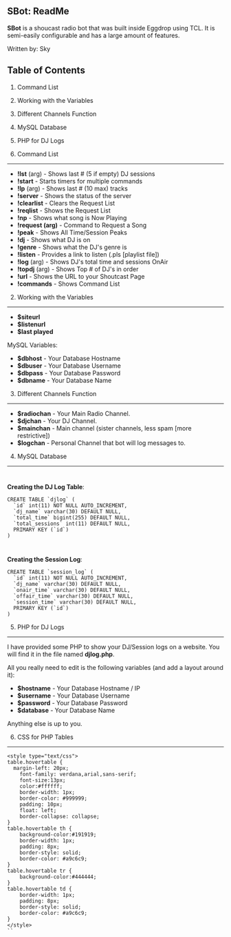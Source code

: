 ## SBot: ReadMe ##

**SBot** is a shoucast radio bot that was built inside Eggdrop using TCL. It is semi-easily configurable and has a large amount of features.

Written by: Sky

Table of Contents
-----------------

1. Command List
2. Working with the Variables
3. Different Channels Function
4. MySQL Database
5. PHP for DJ Logs

1. Command List
-----------------

- **!lst** (arg) - Shows last # (5 if empty) DJ sessions
- **!start** - Starts timers for multiple commands
- **!lp** (arg) - Shows last # (10 max) tracks
- **!server** - Shows the status of the server
- **!clearlist** - Clears the Request List
- **!reqlist** - Shows the Request List
- **!np** - Shows what song is Now Playing
- **!request (arg)** - Command to Request a Song
- **!peak** - Shows All Time/Session Peaks
- **!dj** - Shows what DJ is on
- **!genre** - Shows what the DJ's genre is
- **!listen** - Provides a link to listen (.pls [playlist file])
- **!log** (arg) - Shows DJ's total time and sessions OnAir
- **!topdj** (arg) - Shows Top # of DJ's in order 
- **!url** - Shows the URL to your Shoutcast Page
- **!commands** - Shows Command List

2. Working with the Variables
-----------------

- **$siteurl**
- **$listenurl**
- **$last played**

MySQL Variables:

- **$dbhost** - Your Database Hostname
- **$dbuser** - Your Database Username
- **$dbpass** - Your Database Password
- **$dbname** - Your Database Name

3. Different Channels Function
-----------------
- **$radiochan** - Your Main Radio Channel. 
- **$djchan** - Your DJ Channel.
- **$mainchan** - Main channel (sister channels, less spam [more restrictive])
- **$logchan** - Personal Channel that bot will log messages to.

4. MySQL Database
-----------------
# 
**Creating the DJ Log Table**:

```
CREATE TABLE `djlog` (
  `id` int(11) NOT NULL AUTO_INCREMENT,
  `dj_name` varchar(30) DEFAULT NULL,
  `total_time` bigint(255) DEFAULT NULL,
  `total_sessions` int(11) DEFAULT NULL,
  PRIMARY KEY (`id`)
)
```

# 
**Creating the Session Log**:
```
CREATE TABLE `session_log` (
  `id` int(11) NOT NULL AUTO_INCREMENT,
  `dj_name` varchar(30) DEFAULT NULL,
  `onair_time` varchar(30) DEFAULT NULL,
  `offair_time` varchar(30) DEFAULT NULL,
  `session_time` varchar(30) DEFAULT NULL,
  PRIMARY KEY (`id`)
)
```

5. PHP for DJ Logs
-----------------
I have provided some PHP to show your DJ/Session logs on a website. You will find it in the file named **djlog.php**.

All you really need to edit is the following variables (and add a layout around it):

- **$hostname** - Your Database Hostname / IP
- **$username** - Your Database Username
- **$password** - Your Database Password
- **$database** - Your Database Name

Anything else is up to you.

6. CSS for PHP Tables
-----------------
```
<style type="text/css">
table.hovertable {
  margin-left: 20px;
	font-family: verdana,arial,sans-serif;
	font-size:13px;
	color:#ffffff;
	border-width: 1px;
	border-color: #999999;
	padding: 10px;
	float: left;
	border-collapse: collapse;
}
table.hovertable th {
	background-color:#191919;
	border-width: 1px;
	padding: 8px;
	border-style: solid;
	border-color: #a9c6c9;
}
table.hovertable tr {
	background-color:#444444;
}
table.hovertable td {
	border-width: 1px;
	padding: 8px;
	border-style: solid;
	border-color: #a9c6c9;
}
</style>
``
